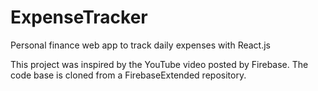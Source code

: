 # ExpenseTracker
Personal finance web app to track daily expenses with React.js

This project was inspired by the YouTube video posted by Firebase. The code base is cloned from a FirebaseExtended repository.
